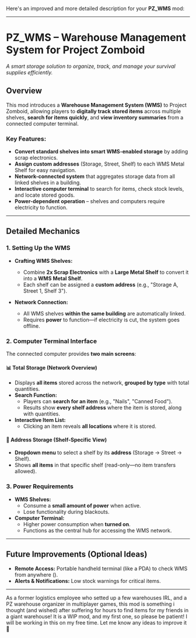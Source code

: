 Here's an improved and more detailed description for your **PZ_WMS** mod:

---  

# **PZ_WMS – Warehouse Management System for Project Zomboid**  
*A smart storage solution to organize, track, and manage your survival supplies efficiently.*  

## **Overview**  
This mod introduces a **Warehouse Management System (WMS)** to Project Zomboid, allowing players to **digitally track stored items** across multiple shelves, **search for items quickly**, and **view inventory summaries** from a connected computer terminal.  

### **Key Features:**  
- **Convert standard shelves into smart WMS-enabled storage** by adding scrap electronics.  
- **Assign custom addresses** (Storage, Street, Shelf) to each WMS Metal Shelf for easy navigation.  
- **Network-connected system** that aggregates storage data from all linked shelves in a building.  
- **Interactive computer terminal** to search for items, check stock levels, and locate stored goods.  
- **Power-dependent operation** – shelves and computers require electricity to function.  

---  

## **Detailed Mechanics**  

### **1. Setting Up the WMS**  
- **Crafting WMS Shelves:**  
  - Combine **2x Scrap Electronics** with a **Large Metal Shelf** to convert it into a **WMS Metal Shelf**.  
  - Each shelf can be assigned a **custom address** (e.g., "Storage A, Street 1, Shelf 3").  

- **Network Connection:**  
  - All WMS shelves **within the same building** are automatically linked.  
  - Requires **power** to function—if electricity is cut, the system goes offline.  

### **2. Computer Terminal Interface**  
The connected computer provides **two main screens**:  

#### **📊 Total Storage (Network Overview)**  
- Displays **all items** stored across the network, **grouped by type** with total quantities.  
- **Search Function:**  
  - Players can **search for an item** (e.g., "Nails", "Canned Food").  
  - Results show **every shelf address** where the item is stored, along with quantities.  
- **Interactive Item List:**  
  - Clicking an item reveals **all locations** where it is stored.  

#### **📍 Address Storage (Shelf-Specific View)**  
- **Dropdown menu** to select a shelf by its **address** (Storage → Street → Shelf).  
- Shows **all items** in that specific shelf (read-only—no item transfers allowed).  

### **3. Power Requirements**  
- **WMS Shelves:**  
  - Consume a **small amount of power** when active.  
  - Lose functionality during blackouts.  
- **Computer Terminal:**  
  - Higher power consumption when **turned on**.  
  - Functions as the central hub for accessing the WMS network.  

---  

## **Future Improvements (Optional Ideas)**  
- **Remote Access:** Portable handheld terminal (like a PDA) to check WMS from anywhere ().
- **Alerts & Notifications:** Low stock warnings for critical items.  

---  

As a former logistics employee who setted up a few warehouses IRL, and a PZ warehouse organizer in multiplayer games, this mod is something i thought (and wished) after suffering for hours to find items for my friends in a giant warehouse! 
It is a WIP mod, and my first one, so please be patient! I will be working in this on my free time.
Let me know any ideas to improve it 🚀